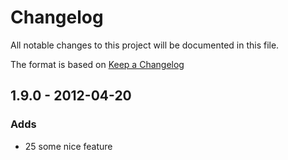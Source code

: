 
# Changelog
All notable changes to this project will be documented in this file.

The format is based on [Keep a Changelog](http://keepachangelog.com/)

## 1.9.0 - 2012-04-20

### Adds
* 25 some nice feature
